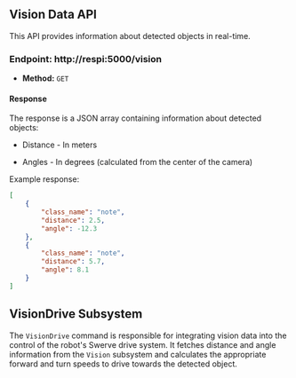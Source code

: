 ## Vision Data API

This API provides information about detected objects in real-time.

### Endpoint: http://respi:5000/vision

- **Method:** `GET`

#### Response

The response is a JSON array containing information about detected objects:

* Distance - In meters

* Angles - In degrees (calculated from the center of the camera)

Example response:

```json
[
    {
        "class_name": "note",
        "distance": 2.5,
        "angle": -12.3
    },
    {
        "class_name": "note",
        "distance": 5.7,
        "angle": 8.1
    }
]
```
## VisionDrive Subsystem

The `VisionDrive` command is responsible for integrating vision data into the control of the robot's Swerve drive system. It fetches distance and angle information from the `Vision` subsystem and calculates the appropriate forward and turn speeds to drive towards the detected object.

